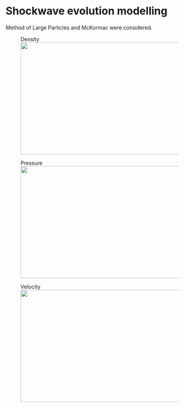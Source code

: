 # Shockwave evolution modelling

Method of Large Particles and McKormac were considered.

<figure>
  <figtitle>Density</figtitle>
  <img src="./mages/Density.png" width="800" height="300">
</figure>

<figure>
  <figtitle>Pressure</figtitle>
  <img src="./mages/Pressure.png" width="800" height="300">
</figure>

<figure>
  <figtitle>Velocity</figtitle>
  <img src="./mages/Velocity.png" width="800" height="300">
</figure>

